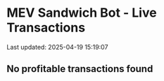 # MEV Sandwich Bot - Live Transactions

Last updated: 2025-04-19 15:19:07

## No profitable transactions found
